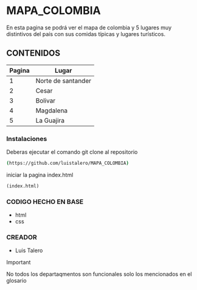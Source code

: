 # MAPA_COLOMBIA
En esta pagina se podrá ver el mapa de colombia y 5 lugares muy distintivos del país con sus comidas típicas y lugares turísticos.
## CONTENIDOS
|Pagina|Lugar|
|--|--|
| 1 | Norte de santander |
| 2 | Cesar |
| 3 | Bolivar |
| 4 | Magdalena |
| 5 | La Guajira |
### Instalaciones
Deberas ejecutar el comando git clone al repositorio
```bash
(https://github.com/luistalero/MAPA_COLOMBIA)
```
iniciar la pagina index.html
```html
(index.html)
```
### CODIGO HECHO EN BASE
- html
- css
### CREADOR
- Luis Talero
>[!IMPORTANT]
>No todos los departaqmentos son funcionales solo los mencionados en el glosario
